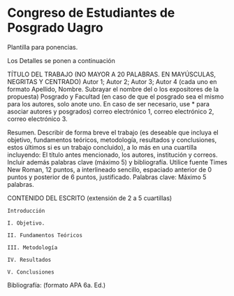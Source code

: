 # Congreso de Estudiantes de Posgrado Uagro

Plantilla para ponencias.

Los Detalles se ponen a continuación

TÍTULO DEL TRABAJO (NO MAYOR A 20 PALABRAS. EN MAYÚSCULAS, NEGRITAS Y CENTRADO)
Autor 1; Autor 2; Autor 3; Autor 4 (cada uno en formato Apellido, Nombre. Subrayar el nombre del o los expositores de la propuesta)
Posgrado y Facultad (en caso de que el posgrado sea el mismo para los autores, solo anote uno. En caso de ser necesario, use * para asociar autores y posgrados)
correo electrónico 1, correo electrónico 2, correo electrónico 3.

Resumen. Describir de forma breve el trabajo (es deseable que incluya el objetivo, fundamentos teóricos, metodología, resultados y conclusiones, estos últimos si es un trabajo concluido), a lo más en una cuartilla incluyendo: El título antes mencionado, los autores, institución y correos. Incluir además palabras clave (máximo 5) y bibliografía. Utilice fuente Times New Roman, 12 puntos, a interlineado sencillo, espaciado anterior de 0 puntos y posterior de 6 puntos, justificado.
Palabras clave: Máximo 5 palabras.


CONTENIDO DEL ESCRITO (extensión de 2 a 5 cuartillas)


    Introducción

    I. Objetivo.

    II. Fundamentos Teóricos 

    III. Metodología

    IV. Resultados 

    V. Conclusiones


Bibliografía: (formato APA 6a. Ed.)













